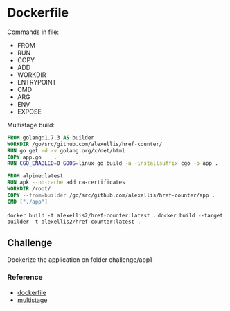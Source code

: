 # Dockerfile

Commands in file:

* FROM
* RUN
* COPY
* ADD
* WORKDIR
* ENTRYPOINT
* CMD
* ARG
* ENV
* EXPOSE

Multistage build:

```Dockerfile
FROM golang:1.7.3 AS builder
WORKDIR /go/src/github.com/alexellis/href-counter/
RUN go get -d -v golang.org/x/net/html
COPY app.go    .
RUN CGO_ENABLED=0 GOOS=linux go build -a -installsuffix cgo -o app .

FROM alpine:latest
RUN apk --no-cache add ca-certificates
WORKDIR /root/
COPY --from=builder /go/src/github.com/alexellis/href-counter/app .
CMD ["./app"]
```

`docker build -t alexellis2/href-counter:latest .`
`docker build --target builder -t alexellis2/href-counter:latest .`

## Challenge

Dockerize the application on folder challenge/app1

### Reference

* [dockerfile](https://docs.docker.com/engine/reference/builder/)
* [multistage](https://docs.docker.com/develop/develop-images/multistage-build/)
